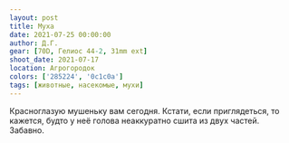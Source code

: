 ```yaml
---
layout: post
title: Муха
date: 2021-07-25 00:00:00
author: Д.Г.
gear: [70D, Гелиос 44-2, 31mm ext]
shoot_date: 2021-07-17
location: Агрогородок
colors: ['285224', '0c1c0a']
tags: [животные, насекомые, мухи]
---
```

Красноглазую мушеньку вам сегодня. Кстати, если приглядеться, то кажется, будто у неё голова неаккуратно сшита из двух частей. Забавно.
